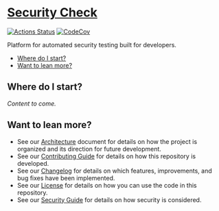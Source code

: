 # [Security Check](https://github.com/dbtedman/security-check)

[![Actions Status](https://github.com/dbtedman/security-check/workflows/Test/badge.svg)](https://github.com/dbtedman/security-check/actions)
[![CodeCov](https://codecov.io/gh/dbtedman/security-check/branch/master/graph/badge.svg)](https://codecov.io/gh/dbtedman/security-check)

Platform for automated security testing built for developers.

-   [Where do I start?](#where-do-i-start)
-   [Want to lean more?](#want-to-lean-more)

## Where do I start?

_Content to come._

## Want to lean more?

-   See our [Architecture](ARCHITECTURE.md) document for details on how the project is organized and its direction for future development.
-   See our [Contributing Guide](CONTRIBUTING.md) for details on how this repository is developed.
-   See our [Changelog](CHANGELOG.md) for details on which features, improvements, and bug fixes have been implemented.
-   See our [License](LICENSE.md) for details on how you can use the code in this repository.
-   See our [Security Guide](SECURITY.md) for details on how security is considered.

